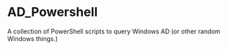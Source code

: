 # AD_Powershell
A collection of PowerShell scripts to query Windows AD (or other random Windows things.)
